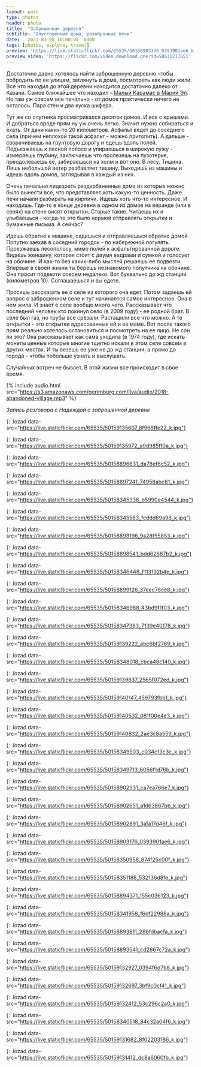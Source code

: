 ```yaml
---
layout: post
type: photos
header: photo
title:  "Заброшенная деревня"
subtitle: "Опустошенные дома, разобранные печи"
date:   2021-03-08 10:00:00 -0400
tags: [photos, explore, travel]
preview: 'https://live.staticflickr.com/65535/50158903176_0393901ae6_k_d.jpg'
preview_video: 'https://flickr.com/video_download.gne?id=50631217651'
---
```


Достаточно давно хотелось найти заброшенную деревню чтобы побродить по ее улицам, заглянуть в дома, посмотреть как люди жили. Все что находил до этой деревни находится достаточно далеко от Казани. Самое ближайшее что находил - [Малый Карамас в Марий Эл](https://ilya.gorenburg.com/2017/09/03/maliy-karamas). Но там уж совсем все печально - от домов практически ничего не осталось. Пара стен и два куска шифера.

Тут же со спутника просматривался десяток домов. И все с крышами. И добраться вроде прям ну уж очень легко. Значит нужно собираться и ехать. От дачи каких-то 20 километров. Асфальт ведет до соседнего села (причем неплохой такой асфальт - можно притопить). А дальше - сворачиваешь на грунтовую дорогу и едешь вдоль полей. Подъезжаешь к лесной полосе и упираешься в широкую лужу - измеряешь глубину, заключаешь что пролезешь на пузотерке, преодолеваешь ее, забираешься на холм и вот оно. В лесу. Тишина. Лишь небольшой ветер разбавляет тишину. Выходишь из машины и идешь вдоль домов, заглядывая в каждый из них.

Очень печально лицезреть раздербаненные дома из которых можно было вынести все, что представляет хоть какую-то ценность. Даже печи начали разбирать на кирпичи. Ищешь хоть что-то интересное. И находишь. Где-то в конце деревни в одном из домов на веранде (или в сенях) на стене висят открытки. Старые такие. Читаешь их и улыбаешься - когда-то это было нормой отправлять открытки и бумажные письма. А сейчас?

Идешь обратно к машине, садишься и отправляешься обратно домой. Попутно заехав в соседний городок - по набережной погулять. Проезжаешь  лесополосу, мимо полей к асфальтированной дороге. Видишь женщину, которая стоит с двумя ведрами и сумкой и голосует на обочине. И как-то без каких-либо мыслей решаешь ее подвезти. Впервые в своей жизни ты берешь незнакомого попутчика на обочине. Она просит подвезти совсем недалеко. Вот буквально до жд станции (километров 10). Соглашаешься и вы едете.

Просишь рассказать ее о селе из которого она едет. Потом задаешь ей вопрос о заброшенном селе и тут начинается самое интересное. Она в нем жила. И знает о селе вообще много чего. Рассказывает что последний человек кто покинул село (в 2009 году) - ее родной брат. В селе был газ, но трубы все срезали. Растащили все что можно. А те открытки - это открытки адресованные ей и ее маме. Вот после такого прям реально хотелось остановиться и посмотреть на ее лицо. Не сон ли это? Она рассказывает как сама уходила (в 1974 году), где искать монеты ценные которые многие тщетно искали в этом селе совсем в других местах. И ты везешь ее уже не до жд станции, а прямо до города - чтобы побольше узнать и выслушать.

Случайных встреч не бывает. В этой жизни все происходит в свое время.

{% include audio.html src="https://s3.amazonaws.com/gorenburg.com/ilya/audio/2018-abandoned-village.mp3" %}

<em>Запись разговора с Надеждой о заброшенной деревне</em>

![](){: .lozad data-src="https://live.staticflickr.com/65535/50159135607_8f968ffe22_k.jpg"}

![](){: .lozad data-src="https://live.staticflickr.com/65535/50159135972_a9d985ff0a_k.jpg"}

![](){: .lozad data-src="https://live.staticflickr.com/65535/50158896831_da78ef6c52_k.jpg"}

![](){: .lozad data-src="https://live.staticflickr.com/65535/50158897241_74958abc61_k.jpg"}

![](){: .lozad data-src="https://live.staticflickr.com/65535/50158345338_b5990e4544_k.jpg"}

![](){: .lozad data-src="https://live.staticflickr.com/65535/50158345583_fcddd69a98_k.jpg"}

![](){: .lozad data-src="https://live.staticflickr.com/65535/50158898196_9a28f55853_k.jpg"}

![](){: .lozad data-src="https://live.staticflickr.com/65535/50158898541_bdd62687b2_k.jpg"}

![](){: .lozad data-src="https://live.staticflickr.com/65535/50158346448_f113192b4e_k.jpg"}

![](){: .lozad data-src="https://live.staticflickr.com/65535/50158899126_37eec76ce8_k.jpg"}

![](){: .lozad data-src="https://live.staticflickr.com/65535/50158346988_43bd9f1f03_k.jpg"}

![](){: .lozad data-src="https://live.staticflickr.com/65535/50158347383_7139e40178_k.jpg"}

![](){: .lozad data-src="https://live.staticflickr.com/65535/50159139222_abc6bf2769_k.jpg"}

![](){: .lozad data-src="https://live.staticflickr.com/65535/50158348018_cbca48c140_k.jpg"}

![](){: .lozad data-src="https://live.staticflickr.com/65535/50159139837_2565f072ed_k.jpg"}

![](){: .lozad data-src="https://live.staticflickr.com/65535/50159140147_459793fbb1_k.jpg"}

![](){: .lozad data-src="https://live.staticflickr.com/65535/50159140532_081f00e4e3_k.jpg"}

![](){: .lozad data-src="https://live.staticflickr.com/65535/50159140832_2ae3c8a559_k.jpg"}

![](){: .lozad data-src="https://live.staticflickr.com/65535/50158349503_c034c13c3c_k.jpg"}

![](){: .lozad data-src="https://live.staticflickr.com/65535/50158349713_6056f1d76b_k.jpg"}

![](){: .lozad data-src="https://live.staticflickr.com/65535/50158902331_ca7ea766e7_k.jpg"}

![](){: .lozad data-src="https://live.staticflickr.com/65535/50158902651_a1d63867bb_k.jpg"}

![](){: .lozad data-src="https://live.staticflickr.com/65535/50158902891_3afa17d46f_k.jpg"}

![](){: .lozad data-src="https://live.staticflickr.com/65535/50158903176_0393901ae6_k.jpg"}

![](){: .lozad data-src="https://live.staticflickr.com/65535/50158350958_874f25c00f_k.jpg"}

![](){: .lozad data-src="https://live.staticflickr.com/65535/50158351188_532136d8fe_k.jpg"}

![](){: .lozad data-src="https://live.staticflickr.com/65535/50158894371_155c036123_k.jpg"}

![](){: .lozad data-src="https://live.staticflickr.com/65535/50158341958_f6df22988a_k.jpg"}

![](){: .lozad data-src="https://live.staticflickr.com/65535/50158893811_28bfdbacfa_k.jpg"}

![](){: .lozad data-src="https://live.staticflickr.com/65535/50158893541_cd2867c72a_k.jpg"}

![](){: .lozad data-src="https://live.staticflickr.com/65535/50159132927_0394f6d7b8_k.jpg"}

![](){: .lozad data-src="https://live.staticflickr.com/65535/50159132697_3bf9c0cf41_k.jpg"}

![](){: .lozad data-src="https://live.staticflickr.com/65535/50159132412_53c296c2a0_k.jpg"}

![](){: .lozad data-src="https://live.staticflickr.com/65535/50158340518_84c32a04f6_k.jpg"}

![](){: .lozad data-src="https://live.staticflickr.com/65535/50159131682_8f02203186_k.jpg"}

![](){: .lozad data-src="https://live.staticflickr.com/65535/50159131412_dc8a6060fb_k.jpg"}
